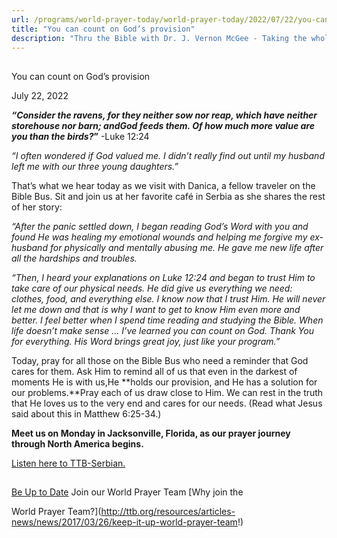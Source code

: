 ```yaml
---
url: /programs/world-prayer-today/world-prayer-today/2022/07/22/you-can-count-on-god-s-provision
title: "You can count on God’s provision"
description: "Thru the Bible with Dr. J. Vernon McGee - Taking the whole Word to the whole world"
---
```







## 
 You can count on God’s provision


July 22, 2022




***“Consider the ravens, for they neither sow nor reap, which have neither storehouse nor barn; and******God feeds them. Of how much more value are you than the birds?*****”** -Luke 12:24

*“I often wondered if God valued me. I didn’t really find out until my husband left me with our three young daughters.”*

That’s what we hear today as we visit with Danica, a fellow traveler on the Bible Bus. Sit and join us at her favorite café in Serbia as she shares the rest of her story:

*“After the panic settled down, I began reading God’s Word with you and found He was healing my emotional wounds and helping me forgive my ex-husband for physically and mentally abusing me. He gave me new life after all the hardships and troubles.* 

*“Then, I heard your explanations on Luke 12:24 and began to trust Him to take care of our physical needs. He did give us everything we need: clothes, food, and everything else. I know now that I trust Him. He will never let me down and that is why I want to get to know Him even more and better. I feel better when I spend time reading and studying the Bible. When life doesn’t make sense … I’ve learned you can count on God. Thank You for everything. His Word brings great joy, just like your program.”*

Today, pray for all those on the Bible Bus who need a reminder that God cares for them. Ask Him to remind all of us that even in the darkest of moments He is with us,He **holds our provision, and He has a solution for our problems.**Pray each of us draw close to Him. We can rest in the truth that He loves us to the very end and cares for our needs. (Read what Jesus said about this in Matthew 6:25-34.) 

**Meet us on Monday in Jacksonville, Florida, as our prayer journey through North America begins.**

[Listen here to TTB-Serbian.](https://ttb.twr.org/home/day,0421/language,SRP)







## 




[Be Up to Date](http://feeds.feedburner.com/WorldPrayerToday "World Prayer Today RSS Feed")
Join our World Prayer Team
[Why join the  

World Prayer Team?](http://ttb.org/resources/articles-news/news/2017/03/26/keep-it-up-world-prayer-team!)





